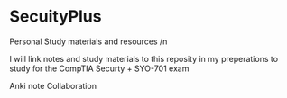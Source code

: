 # SecuityPlus
Personal Study materials and resources /n

I will link notes and study materials to this reposity in my preperations to study 
for the CompTIA Securty + SYO-701 exam

Anki note Collaboration
